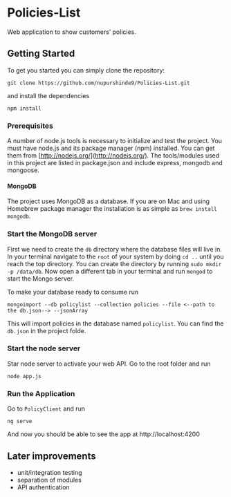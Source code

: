 # Policies-List
Web application to show customers’ policies.

## Getting Started
To get you started you can simply clone the repository:

```
git clone https://github.com/nupurshinde9/Policies-List.git
```
and install the dependencies
```
npm install
```

### Prerequisites
A number of node.js tools is necessary to initialize and test the project. You must have node.js and its package manager (npm) installed. You can get them from  [http://nodejs.org/](http://nodejs.org/). The tools/modules used in this project are listed in package.json and include express, mongodb and mongoose.

#### MongoDB
The project uses MongoDB as a database. If you are on Mac and using Homebrew package manager the installation is as simple as `brew install mongodb`.

### Start the MongoDB server
First we need to create the `db` directory where the database files will live in. In your terminal navigate to the `root` of your system by doing `cd ..` until you reach the top directory. You can create the directory by running `sudo mkdir -p /data/db`. Now open a different tab in your terminal and run `mongod` to start the Mongo server.

To make your database ready to consume run
```
mongoimport --db policylist --collection policies --file <--path to the db.json--> --jsonArray
```
This will import policies in the database named `policylist`.
You can find the `db.json` in the project folde.

### Start the node server
Star node server to activate your web API. Go to the root folder and run
```
node app.js
```

### Run the Application

Go to `PolicyClient` and run
```
ng serve
```
    
And now you should be able to see the app at http://localhost:4200

## Later improvements

* unit/integration testing
* separation of modules
* API authentication

